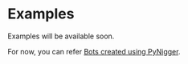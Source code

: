 # Examples

Examples will be available soon.

For now, you can refer [Bots created using PyNigger](/bots).

